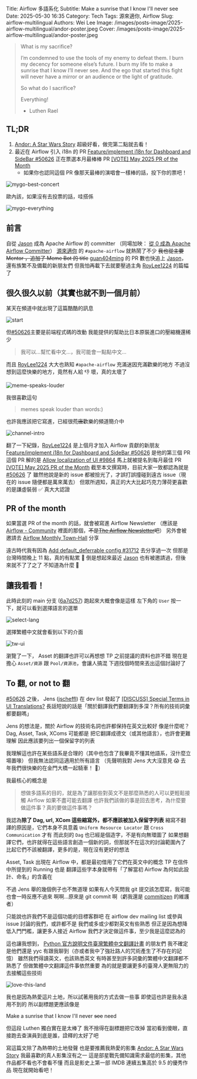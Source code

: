 Title: Airflow 多語系化
Subtitle: Make a sunrise that I know I'll never see
Date: 2025-05-30 16:35
Category: Tech
Tags: 源來適你, Airflow
Slug: airflow-multilingual
Authors: Wei Lee
Image: /images/posts-image/2025-airflow-multilingual/andor-poster.jpeg
Cover: /images/posts-image/2025-airflow-multilingual/andor-poster.jpeg

> What is my sacrifice?
>
> I’m condemned to use the tools of my enemy to defeat them. I burn my decency for someone else’s future. I burn my life to make a sunrise that I know I’ll never see. And the ego that started this fight will never have a mirror or an audience or the light of gratitude.
>
> So what do I sacrifice?
>
> Everything!
>
> - Luthen Rael

<!--more-->

## TL;DR

1. [Andor: A Star Wars Story] 超級好看，做完第二點就去看！
2. 最近在 Airflow 引入 i18n 的 PR [Feature/implement i18n for Dashboard and SideBar #50626][airflow-pr-50626] 正在票選本月最棒棒 PR [[VOTE] May 2025 PR of the Month][2025-pr-vote]
    * 如果你也認同這個 PR 像那天最棒的演唱會一樣棒的話，投下你的票吧！

![mygo-best-concert](/images/meme/mygo-best-concert.jpg)

歐內該，如果沒有去投票的話，哇搭係

![mygo-everything](/images/meme/mygo-everything.jpg)

## 前言
自從 [Jason] 成為 Apache Airflow 的 committer （同場加映： [從 0 成為 Apache Airflow Committer]）
[源來適你][OpenSource4You] 的 `#apache-airflow` 就熱鬧了不少
~~我也從主要 Mentor ，追加了 Meme Bot 的 title~~
[guan404ming] 的 PR 數也快追上 [Jason]，還有族繁不及備載的新朋友們
但我怕再載下去就要壓過主角 [RoyLee1224] 的篇幅了

## 很久很久以前（其實也就不到一個月前）
某天在頻道中就出現了這篇酷酷的訊息

![start](/images/posts-image/2025-airflow-multilingual/start.jpg)

但[#50626][airflow-pr-50626]主要是前端程式碼的改動
我能提供的幫助比日本原裝進口的壓縮機還稀少

> 我可以…幫忙看中文…，我可能會一點點中文…

而且 [RoyLee1224] 大大也熟知 `#apache-airflow` 充滿迷因充滿歡樂的地方
不過沒想到這麼快樂的地方，竟然有人給 👎
壞，真的太壞了

![meme-speaks-louder](/images/posts-image/2025-airflow-multilingual/meme-speaks-louder.png)

我很喜歡這句

> memes speak louder than words:)

也許我應該把它寫進，已經很~~荒唐~~歡樂的頻道簡介中

![channel-intro](/images/posts-image/2025-airflow-multilingual/channel-intro.jpg)

翻了一下紀錄，[RoyLee1224] 是上個月才加入 Airflow 貢獻的新朋友
[Feature/implement i18n for Dashboard and SideBar #50626][airflow-pr-50626] 是他的第三個 PR
這個 PR 解的是 [Allow localization of UI #9864](https://github.com/apache/airflow/issues/9864)
馬上就被提名到每月最佳 PR [[VOTE] May 2025 PR of the Month][2025-pr-vote]
截至本文撰寫時，目前大家一致都認為就是 [#50626][airflow-pr-50626] 了
雖然他說是新的 issue 都被撿光了，才誤打誤撞碰到遠古 issue（現在的 issue 隨便都是萬來萬去）
但眾所週知，真正的大大比起巧克力薄荷更喜歡的是謙虛裝弱
✅ 真大大認證

## PR of the month
如果當選 PR of the month 的話，就會被寫進 Airflow Newsletter
（應該是 [Airflow - Community] 裡面的那個，~~不是[The Airflow Newsletter]吧~~）
另外會被邀請去 [Airflow Monthly Town-Hall] 分享

遠古時代我有因為 [Add default_deferrable config #31712][airflow-pr-31712] 去分享過一次
但那是台灣時間晚上 11 點，真的有點累 🥱
倒是想起來最近 [Jason] 也有被邀請過，但後來就不了了之了
不知道為什麼 👀

## 讓我看看！
此時此刻的 main 分支 ([6a7d257]) 跑起來大概會像是這樣
左下角的 `User` 按一下，就可以看到選擇語言的選單

![select-lang](/images/posts-image/2025-airflow-multilingual/select-lang.jpg)

選擇繁體中文就會看到以下的介面

![tw-ui](/images/posts-image/2025-airflow-multilingual/tw-ui.jpg)

瀏覽了一下， Asset 的翻譯也許可以再想想
TP 之前提議的資料也許不錯
現在是擔心 `Asset/資源` 跟 `Pool/資源池`，會讓人搞混
下週找個時間來丟出這個討論好了

## To 翻, or not to 翻
[#50626][airflow-pr-50626] 之後， Jens ([jscheffl]) 在 dev list 發起了 [[DISCUSS] Special Terms in UI Translations?][special-terms]
長話短說的話是「關於翻譯我們要翻譯到多深？所有的技術詞彙都要翻嗎」

Jens 的想法是，關於 Airflow 的技術名詞也許都保持在英文比較好
像是什麼呢？ Dag, Asset, Task, XComs 可能都是
把它翻譯成德文（或其他語言），也許會更難理解
因此應該要列出一個保留字的列表

我理解這也許在某些語系是合理的（其中也包含了我畢竟不懂其他語系，沒什麼立場置喙）
但我無法認同這適用於所有語言
（先聲明我對 Jens 大大沒意見 😱 去年我們很快樂的在金門大橋一起騎車！ 🚴）

我最核心的概念是

> 想做多語系的目的，就是為了讓那些對英文不是那麼熟悉的人可以更輕鬆接觸 Airflow
> 如果不盡可能去翻譯
> 也許我們該做的事是回去思考，為什麼要做這件事？真的要做這件事嗎？

我認為**除了 Dag, url, XCom 這些縮寫外，都不應該被加入保留字列表**
縮寫不翻譯的原因是，它們本身不具意義
`Uniform Resource Locator` 跟 `Cross Communication` 才有
而此刻的 `Dag` 也已經是個造字，不是有向無環圖了
如果想翻譯它們，也許就得在這些語言創造一個新的詞，但那就不在這次的討論範圍內了
比起它們不該被翻譯，更多的是，現在沒有更好的想法

Asset, Task 出現在 Airflow 中，都是最初借用了它們在英文中的概念
TP 在信件中所提到的 Running 也是
翻譯這些字本身就帶有「了解當初 Airflow 為何如此設計、命名」的含義在

不過 Jens 舉的幾個例子也不無道理
如果有人今天問我 git 提交該怎麼寫，我可能也會一時反應不過來
啊啊...原來是 git commit 啊（虧我還是 [commitizen] 的維護者）

只能說也許我們不是這個功能的目標客群吧
在 airflow dev mailing list 或參與 issue 討論的我們，或許都不是
我們或多或少都對英文有些熟悉
但正是因為想降低入門門檻，讓更多人接近 Airflow
我們才決定做這件事，至少我是這麼認為的

這也讓我想到， [Python 官方說明文件臺灣繁體中文翻譯計畫] 的朋友們
我不確定是他們還是 yyc 有跟我聊到（亦或者我中了強壯路人的咒術產生了不存在的記憶）
雖然我們得讀英文，也該熟悉英文
有時甚至到許多詞彙的繁體中文翻譯都不熟悉了
但做繁體中文翻譯這件事依然重要
為的就是要讓更多的臺灣人更無阻力的去接觸這些技術

![love-this-land](/images/posts-image/2025-airflow-multilingual/love-this-land.jpg)

我也是因為熱愛這片土地，所以試著用我的方式去做一些事
即使這也許是我永遠用不到的
所以副標題更應該像是

Make a sunrise that I know I'll never ~~see~~ need

但這段 Luthen 獨白實在是太棒了
我不捨得在副標題把它改掉
當初看到傻眼，直接跑去查演員到底是誰，詮釋的太好了吧

寫這篇文除了為熱帶的土地發聲
也是要推薦我熱愛的影集 [Andor: A Star Wars Story]
我最喜歡的真人影集沒有之一
這是部星戰先備知識需求最低的影集，其他作品都不看也不會看不懂
而且是影史上第一部 IMDB 連續五集高於 9.5 的優秀作品
現在就開始看吧！

[Andor: A Star Wars Story]: https://www.disneyplus.com/browse/entity-faba988a-a9f5-45f2-a074-0775a7d6f67a

[從 0 成為 Apache Airflow Committer]: https://blog.zhu424.dev/zh-tw/open-source-contribution/becoming-an-apache-airflow-committer-from-0/#%E6%88%90%E7%82%BA-committer
[OpenSource4You]: https://github.com/opensource4you/readme?tab=readme-ov-file#%E7%9B%AE%E5%89%8D%E6%9C%89-mentor-%E5%B8%B6%E7%9A%84%E5%B0%88%E6%A1%88

[Airflow - Community]: https://airflow.apache.org/community/
[Airflow Monthly Town-Hall]: https://astronomer.zoom.us/meeting/register/3NuEKTdEQfKiBhE1xFgHMg#/registration
[The Airflow Newsletter]: https://www.airflowclub.com/the-newsletter

[special-terms]: https://lists.apache.org/thread/bvsvoo4nln22wqkncxogpgtlpcd1fffj
[2025-pr-vote]: https://lists.apache.org/thread/fwn3lo21qpdg0wrfq8odcwq6ojx74784
[airflow-pr-50626]: https://github.com/apache/airflow/pull/50626
[airflow-pr-31712]: https://github.com/apache/airflow/pull/31712
[6a7d257]: https://github.com/apache/airflow/commit/6a7d25714eca008f4021457c71f86cd870ac0782

[RoyLee1224]: https://github.com/RoyLee1224
[guan404ming]: https://github.com/guan404ming
[Jason]: https://github.com/jason810496
[jscheffl]: https://github.com/jscheffl

[Python 官方說明文件臺灣繁體中文翻譯計畫]: https://github.com/python/python-docs-zh-tw
[commitizen]: https://github.com/commitizen-tools/commitizen
